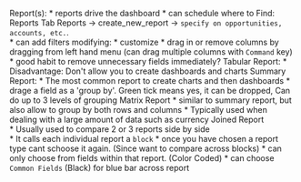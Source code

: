 Report(s):
    * reports drive the dashboard
    * can schedule 
    where to Find: 
        Reports Tab
        Reports -> create_new_report -> `specify on opportunities, accounts, etc.`.  
        * can add filters
    modifying:
        * customize
            * drag in or remove columns by dragging from left hand menu (can drag multiple columns with `Command` key)     
            * good habit to remove unnecessary fields immediately? 
    Tabular Report:
        * Disadvantage: Don't allow you to create dashboards and charts
    Summary Report:
        * The most common report to create charts and then dashboards
        * drage a field as a 'group by'. Green tick means yes, it can be dropped, Can do up to 3 levels of grouping
    Matrix Report
        * similar to summary report, but also allow to group by both rows and columns
        * Typically used when dealing with a large amount of data such as currency 
    Joined Report     
        * Usually used to compare 2 or 3 reports side by side  
        * It calls each individual report a `block`
            * once you have chosen a report type cant schoose it again. (Since want to compare across blocks)
            * can only choose from fields within that report. (Color Coded)
            * can choose `Common Fields` (Black) for blue bar across report
            

    
    
